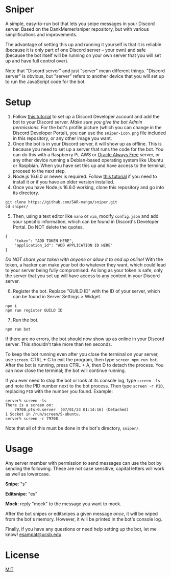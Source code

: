 # Sniper
A simple, easy-to-run bot that lets you snipe messages in your Discord server. Based on the DankMemer/sniper repository, but with various simplifications and improvements.

The advantage of setting this up and running it yourself is that it is reliable (because it is only part of one Discord server – your own) and safe (because the bot itself will be running on your own server that you will set up and have full control over).

Note that "Discord server" and just "server" mean different things. "Discord server" is obvious, but "server" refers to another device that you will set up to run the JavaScript code for the bot.

# Setup
1. Follow [this tutorial](https://discordpy.readthedocs.io/en/stable/discord.html) to set up a Discord Developer account and add the bot to your Discord server. *Make sure you give the bot Admin permissions.* For the bot's profile picture (which you can change in the Discord Developer Portal), you can use the ``sniper-icon.png`` file included in this repository, or any other image you want.
2. Once the bot is in your Discord server, it will show up as offline. This is because you need to set up a server that runs the code for the bot. You can do this with a Raspberry Pi, AWS or [Oracle Always Free](https://docs.oracle.com/en-us/iaas/Content/FreeTier/freetier_topic-Always_Free_Resources.htm) server, or any other device running a Debian-based operating system like Ubuntu or Raspbian. When you have set this up and have access to the terminal, proceed to the next step.
3. Node.js 16.6.0 or newer is required. Follow [this tutorial](https://lindevs.com/install-node-js-and-npm-on-raspberry-pi/) if you need to install it or if you have an older version installed.
4. Once you have Node.js 16.6.0 working, clone this repository and go into its directory.

```
git clone https://github.com/SAR-mango/sniper.git
cd sniper/
```

5. Then, using a text editor like ``nano`` or ``vim``, modify ``config.json`` and add your specific information, which can be found in Discord's Developer Portal. Do NOT delete the quotes.

```
{
	"token": "ADD TOKEN HERE",
	"application_id": "ADD APPLICATION ID HERE"
}
```

*Do NOT share your token with anyone or allow it to end up online!* With the token, a hacker can make your bot do whatever they want, which could lead to your server being fully compromised. As long as your token is safe, only the server that you set up will have access to any content in your Discord server.

6. Register the bot. Replace "GUILD ID" with the ID of your server, which can be found in Server Settings > Widget.

```
npm i
npm run register GUILD ID
```

7. Run the bot.

``npm run bot``

If there are no errors, the bot should now show up as online in your Discord server. This shouldn't take more than ten seconds.

To keep the bot running even after you close the terminal on your server, use ``screen``. CTRL + C to exit the program, then type ``screen npm run bot``. After the bot is running, press CTRL + A, then D to detach the process. You can now close the terminal; the bot will continue running.

If you ever need to stop the bot or look at its console log, type ``screen -ls`` and note the PID number next to the bot process. Then type ``screen -r PID``, replacing ``PID`` with the number you found. Example:

```
server% screen -ls
There is a screen on:
	79708.pts-0.server	(07/01/23 01:14:16)	(Detached)
1 Socket in /run/screen/S-ubuntu.
server% screen -r 79708
```

Note that all of this must be done in the bot's directory, ``sniper/``.

# Usage
Any server member with permission to send messages can use the bot by sending the following. These are not case sensitive; capital letters will work as well as lowercase.

**Snipe**: "s"

**Editsnipe**: "es"

**Mock**: reply "mock" to the message you want to mock.

After the bot snipes or editsnipes a given message *once*, it will be wiped from the bot's memory. However, it will be printed in the bot's console log.

Finally, if you have any questions or need help setting up the bot, let me know! esampat@ucsb.edu

# License
[MIT](https://tldrlegal.com/license/mit-license)
